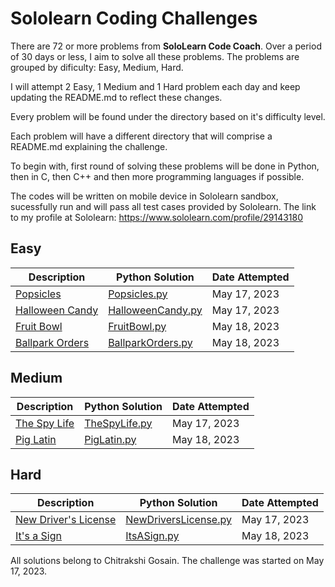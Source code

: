 # Sololearn Coding Challenges

There are 72 or more problems from **SoloLearn Code Coach**. Over a period of 30 days or less, I aim to solve all these problems.
The problems are grouped by dificulty: Easy, Medium, Hard.

I will attempt 2 Easy, 1 Medium and 1 Hard problem each day and keep updating the README.md to reflect these changes.

Every problem will be found under the directory based on it's difficulty level.

Each problem will have a different directory that will comprise a README.md explaining the challenge.

To begin with, first round of solving these problems will be done in Python, then in C, then C++ and then more programming languages if possible.

The codes will be written on mobile device in Sololearn sandbox, sucessfully run and will pass all test cases provided by Sololearn. The link to my profile at Sololearn: <https://www.sololearn.com/profile/29143180>

## Easy

| Description                                        | Python Solution                                               | Date Attempted |
| -------------------------------------------------- | ------------------------------------------------------------- | -------------- |
| [Popsicles](Easy/Popsicles/README.md)            | [Popsicles.py](Easy/Popsicles/popsicles.py)                 | May 17, 2023   |
| [Halloween Candy](Easy/HalloweenCandy/README.md) | [HalloweenCandy.py](Easy/HalloweenCandy/halloween_candy.py) | May 17, 2023   |
| [Fruit Bowl](Easy/FruitBowl/README.md) | [FruitBowl.py](Easy/FruitBowl/fruit_bowl.py) | May 18, 2023   |
| [Ballpark Orders](Easy/BallparkOrders/README.md) | [BallparkOrders.py](Easy/BallparkOrders/ballpark_orders.py) | May 18, 2023   |

## Medium

| Description                                   | Python Solution                                      | Date Attempted |
| --------------------------------------------- | ---------------------------------------------------- | -------------- |
| [The Spy Life](Medium/TheSpyLife/README.md) | [TheSpyLife.py](Medium/TheSpyLife/the_spy_life.py) | May 17, 2023   |
| [Pig Latin](Medium/PigLatin/README.md) | [PigLatin.py](Medium/PigLatin/pig_latin.py) | May 18, 2023   |

## Hard

| Description                                                | Python Solution                                                         | Date Attempted |
| ---------------------------------------------------------- | ----------------------------------------------------------------------- | -------------- |
| [New Driver's License](Hard/NewDriversLicense/README.md) | [NewDriversLicense.py](Hard/NewDriversLicense/new_drivers_license.py) | May 17, 2023   |
| [It's a Sign](Hard/ItsASign/README.md) | [ItsASign.py](Hard/ItsASign/its_a_sign.py) | May 18, 2023   |

All solutions belong to Chitrakshi Gosain. The challenge was started on May 17, 2023.
